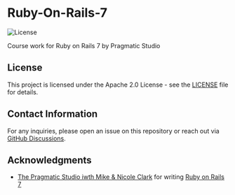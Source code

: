 # Ruby-On-Rails-7

![License](https://img.shields.io/github/license/boutquin/Ruby-On-Rails-7?style=for-the-badge)

Course work for Ruby on Rails 7 by Pragmatic Studio

## License

This project is licensed under the Apache 2.0 License - see the [LICENSE](LICENSE) file for details.

## Contact Information

For any inquiries, please open an issue on this repository or reach out via [GitHub Discussions](https://github.com/Boutquin/Ruby-On-Rails-7/discussions).

## Acknowledgments

- [The Pragmatic Studio iwth Mike & Nicole Clark](https://pragmaticstudio.com) for writing [Ruby on Rails 7](https://pragmaticstudio.com/courses/rails)
